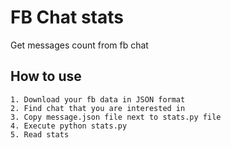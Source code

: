 # FB Chat stats
Get messages count from fb chat

## How to use

```
1. Download your fb data in JSON format
2. Find chat that you are interested in
3. Copy message.json file next to stats.py file
4. Execute python stats.py
5. Read stats 
```

